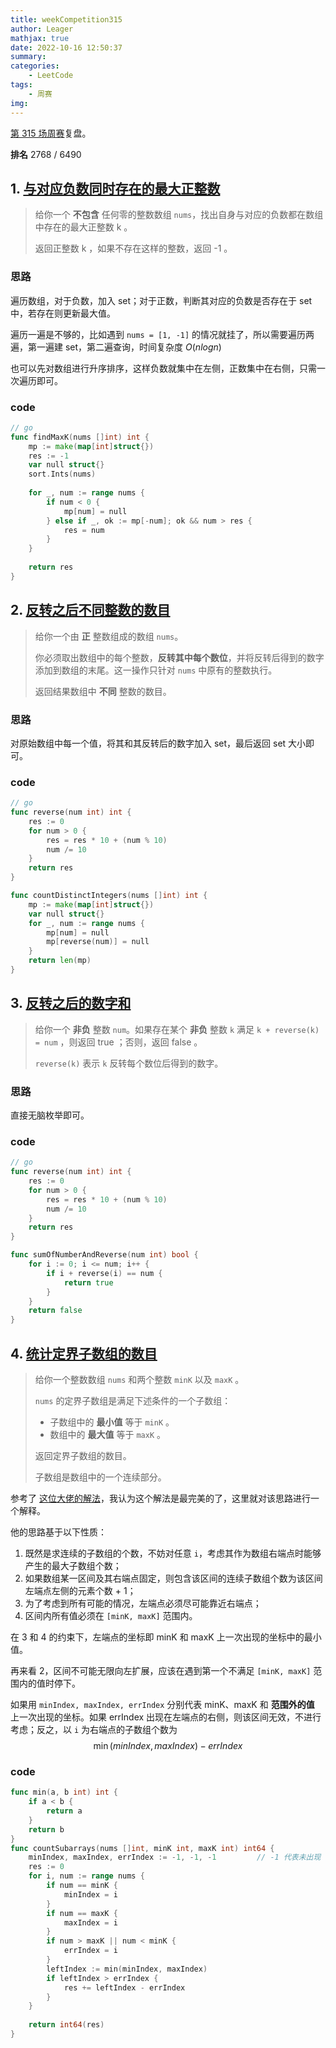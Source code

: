```yaml
---
title: weekCompetition315
author: Leager
mathjax: true
date: 2022-10-16 12:50:37
summary:
categories:
    - LeetCode
tags:
    - 周赛
img:
---
```


[第 315 场周赛](https://leetcode.cn/contest/weekly-contest-315/)复盘。

**排名** 2768 / 6490

<!--more-->

## 1. [与对应负数同时存在的最大正整数](https://leetcode.cn/problems/largest-positive-integer-that-exists-with-its-negative/)

> 给你一个 **不包含** 任何零的整数数组 `nums`，找出自身与对应的负数都在数组中存在的最大正整数 k 。
>
> 返回正整数 k ，如果不存在这样的整数，返回 -1 。
>

### 思路

遍历数组，对于负数，加入 set；对于正数，判断其对应的负数是否存在于 set 中，若存在则更新最大值。

遍历一遍是不够的，比如遇到 `nums = [1, -1]` 的情况就挂了，所以需要遍历两遍，第一遍建 set，第二遍查询，时间复杂度 $O(nlogn)$

也可以先对数组进行升序排序，这样负数就集中在左侧，正数集中在右侧，只需一次遍历即可。

### code

```go
// go
func findMaxK(nums []int) int {
    mp := make(map[int]struct{})
    res := -1
    var null struct{}
    sort.Ints(nums)
    
    for _, num := range nums {
        if num < 0 {
            mp[num] = null
        } else if _, ok := mp[-num]; ok && num > res {
            res = num
        }
    }
    
    return res
}
```

## 2. [反转之后不同整数的数目](https://leetcode.cn/problems/count-number-of-distinct-integers-after-reverse-operations/)

> 给你一个由 **正** 整数组成的数组 `nums`。
>
> 你必须取出数组中的每个整数，**反转其中每个数位**，并将反转后得到的数字添加到数组的末尾。这一操作只针对 `nums` 中原有的整数执行。
>
> 返回结果数组中 **不同** 整数的数目。
>

### 思路

对原始数组中每一个值，将其和其反转后的数字加入 set，最后返回 set 大小即可。

### code

```go
// go
func reverse(num int) int {
    res := 0
    for num > 0 {
        res = res * 10 + (num % 10)
        num /= 10
    }
    return res
}

func countDistinctIntegers(nums []int) int {
    mp := make(map[int]struct{})
    var null struct{}
    for _, num := range nums {
        mp[num] = null
        mp[reverse(num)] = null
    }
    return len(mp)
}
```

## 3. [反转之后的数字和](https://leetcode.cn/problems/sum-of-number-and-its-reverse/)

> 给你一个 **非负** 整数 `num`。如果存在某个 **非负** 整数 `k` 满足 `k + reverse(k) = num`  ，则返回 true ；否则，返回 false 。
>
> `reverse(k)` 表示 `k` 反转每个数位后得到的数字。

### 思路

直接无脑枚举即可。

### code

```go
// go
func reverse(num int) int {
    res := 0
    for num > 0 {
        res = res * 10 + (num % 10)
        num /= 10
    }
    return res
}

func sumOfNumberAndReverse(num int) bool {
    for i := 0; i <= num; i++ {
        if i + reverse(i) == num {
            return true
        }
    }
    return false
}
```

## 4. [统计定界子数组的数目](https://leetcode.cn/problems/count-subarrays-with-fixed-bounds/)

> 给你一个整数数组 `nums` 和两个整数 `minK` 以及 `maxK` 。
>
> `nums` 的定界子数组是满足下述条件的一个子数组：
>
> - 子数组中的 **最小值** 等于 `minK` 。
> - 数组中的 **最大值** 等于 `maxK` 。
>
> 返回定界子数组的数目。
>
> 子数组是数组中的一个连续部分。
>

参考了 [这位大佬的解法](https://leetcode.cn/problems/count-subarrays-with-fixed-bounds/solution/jian-ji-xie-fa-pythonjavacgo-by-endlessc-gag2/)，我认为这个解法是最完美的了，这里就对该思路进行一个解释。

他的思路基于以下性质：

1. 既然是求连续的子数组的个数，不妨对任意 `i`，考虑其作为数组右端点时能够产生的最大子数组个数；
2. 如果数组某一区间及其右端点固定，则包含该区间的连续子数组个数为该区间左端点左侧的元素个数 + 1；
3. 为了考虑到所有可能的情况，左端点必须尽可能靠近右端点；
4. 区间内所有值必须在 `[minK, maxK]` 范围内。

在 3 和 4 的约束下，左端点的坐标即 minK 和 maxK 上一次出现的坐标中的最小值。

再来看 2，区间不可能无限向左扩展，应该在遇到第一个不满足 `[minK, maxK]` 范围内的值时停下。

如果用 `minIndex, maxIndex, errIndex` 分别代表 minK、maxK 和 **范围外的值** 上一次出现的坐标。如果 errIndex 出现在左端点的右侧，则该区间无效，不进行考虑；反之，以 `i` 为右端点的子数组个数为
$$
\min(minIndex, maxIndex) - errIndex
$$

### code

```go
func min(a, b int) int {
    if a < b {
        return a
    }
    return b
}
func countSubarrays(nums []int, minK int, maxK int) int64 {
    minIndex, maxIndex, errIndex := -1, -1, -1	       // -1 代表未出现
    res := 0
    for i, num := range nums {
        if num == minK {
            minIndex = i
        }
        if num == maxK {
            maxIndex = i
        }
        if num > maxK || num < minK {
            errIndex = i
        }
        leftIndex := min(minIndex, maxIndex)
        if leftIndex > errIndex {
            res += leftIndex - errIndex
        }
    }
    
    return int64(res)
}
```

